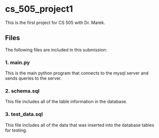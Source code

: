 # cs_505_project1
This is the first project for CS 505 with Dr. Marek.
## Files
The following files are included in this submission:
### 1. main.py  
This is the main python program that connects to the mysql server and sends queries to the server.
### 2. schema.sql
This file includes all of the table information in the database.
### 3. test_data.sql
This file includes all of the data that was inserted into the database tables for testing.